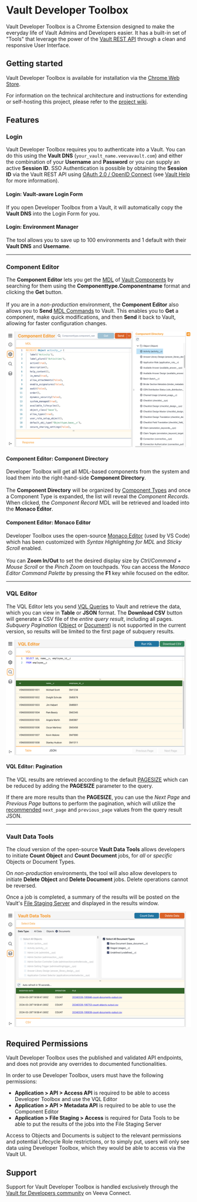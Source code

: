 # Vault Developer Toolbox

Vault Developer Toolbox is a Chrome Extension designed to make the everyday life of Vault Admins and Developers easier. It has a built-in set of "Tools" that leverage the power of the [Vault REST API](https://developer.veevavault.com/docs/) through a clean and responsive User Interface.

## Getting started

Vault Developer Toolbox is available for installation via the [Chrome Web Store](https://chromewebstore.google.com/detail/vault-developer-toolbox/mnhgljfhifhchamigkieeghmcdjaahdg). 

For information on the technical architecture and instructions for extending or self-hosting this project, please refer to the [project wiki](https://github.com/veeva/Vault-Developer-Toolbox/wiki).

## Features

### Login
Vault Developer Toolbox requires you to authenticate into a Vault. You can do this using the <b>Vault DNS</b> (```your_vault_name.veevavault.com```) and either the combination of your <b>Username</b> and <b>Password</b> or you can supply an active <b>Session ID</b>. SSO Authentication is possible by obtaining the <b>Session ID</b> via the Vault REST API using [OAuth 2.0 / OpenID Connect](https://developer.veevavault.com/api/23.3/#oauth-2-0-openid-connect) (see [Vault Help](https://platform.veevavault.help/en/gr/43329/) for more information).

#### Login: Vault-aware Login Form
If you open Developer Toolbox from a Vault, it will automatically copy the <b>Vault DNS</b> into the Login Form for you.

#### Login: Environment Manager
The tool allows you to save up to 100 environments and 1 default with their <b>Vault DNS</b> and <b>Username</b>.

***
### Component Editor
The <b>Component Editor</b> lets you get the [MDL](https://developer.veevavault.com/mdl/) of [Vault Components](https://developer.veevavault.com/mdl/components/) by searching for them using the <b>Componenttype.Componentname</b> format and clicking the <b>Get</b> button.
</br>
</br>
If you are in a <i>non-production</i> environment, the <b>Component Editor</b> also allows you to <b>Send</b> [MDL Commands](https://developer.veevavault.com/mdl/#mdl-commands-1) to Vault. This enables you to <b>Get</b> a component, make quick modifications, and then <b>Send</b> it back to Vault, allowing for faster configuration changes.

![alt text](</uploads/Component Editor.png>)

#### Component Editor: Component Directory
Developer Toolbox will get all MDL-based components from the system and load them into the right-hand-side <b>Component Directory</b>.
</br>
</br>
The <b>Component Directory</b> will be organized by [Component Types](https://developer.veevavault.com/mdl/components/) and once a Component Type is expanded, the list will reveal the <i>Component Records</i>. When clicked, the <i>Component Record</i> MDL will be retrieved and loaded into the <b>Monaco Editor</b>.

#### Component Editor: Monaco Editor
Developer Toolbox uses the open-source [Monaco Editor](https://microsoft.github.io/monaco-editor/) (used by VS Code) which has been customized with <i>Syntax Highlighting for MDL</i> and <i>Sticky Scroll</i> enabled.
</br>
</br>
You can <b>Zoom In/Out</b> to set the desired display size by <i>Ctrl/Command + Mouse Scroll</i> or the <i>Pinch Zoom</i> on touchpads. You can access the <i>Monaco Editor Command Palette</i> by pressing the <b>F1</b> key while focused on the editor.

***
### VQL Editor
The VQL Editor lets you send [VQL Queries](https://developer.veevavault.com/vql/) to Vault and retrieve the data, which you can view in <b>Table</b> or <b>JSON</b> format. The <b>Download CSV</b> button will generate a CSV file of the <i>entire query result</i>, including all pages. <i>Subquery Pagination</i> ([Object](https://developer.veevavault.com/vql/#left-outer-join-parent-to-child-1-m") or [Document](https://developer.veevavault.com/vql/#left-outer-join-document-to-product-m-m)) is not supported in the current version, so results will be limited to the first page of subquery results.

![alt text](</uploads/VQL Editor.png>)

#### VQL Editor: Pagination
The VQL results are retrieved according to the default [PAGESIZE](https://developer.veevavault.com/vql/#pagesize) which can be reduced by adding the <b>PAGESIZE</b> parameter to the query.
</br>

If there are more results than the <b>PAGESIZE</b>, you can use the <i>Next Page</i> and <i>Previous Page</i> buttons to perform the pagination, which will utilize the [recommended](https://developer.veevavault.com/vql/#paginating-results-1) ```next_page``` and ```previous_page``` values from the query result JSON.
***
### Vault Data Tools
The cloud version of the open-source <b>Vault Data Tools</b> allows developers to initiate <b>Count Object</b> and <b>Count Document</b> jobs, for <i>all</i> or <i>specific</i> Objects or Document Types.
</br>

On <i>non-production</i> environments, the tool will also allow developers to initiate <b>Delete Object</b> and <b>Delete Document</b> jobs. Delete operations cannot be reversed. 
</br>

Once a job is completed, a summary of the results will be posted on the Vault's [File Staging Server](https://platform.veevavault.help/en/gr/38653/) and displayed in the results window.

![alt text](</uploads/Vault Data Tools.png>)

## Required Permissions
Vault Developer Toolbox uses the published and validated API endpoints, and does not provide any overrides to documented functionalities.

In order to use Developer Toolbox, users must have the following permissions:
* <b>Application > API > Access API</b> is required to be able to access Developer Toolbox and use the VQL Editor
* <b>Application > API > Metadata API</b> is required to be able to use the Component Editor
* <b>Application > File Staging > Access</b> is required for Data Tools to be able to put the results of the jobs into the File Staging Server

Access to Objects and Documents is subject to the relevant permissions and potential Lifecycle Role restrictions, or to simply put, users will only see data using Developer Toolbox, which they would be able to access via the Vault UI.

## Support
Support for Vault Developer Toolbox is handled exclusively through the [Vault for Developers community](https://veevaconnect.com/communities/ATeJ3k8lgAA/about) on Veeva Connect.

